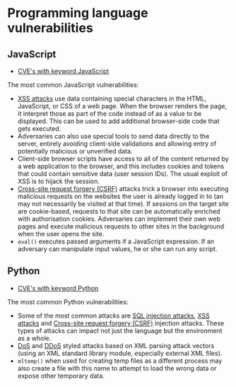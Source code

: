 # Programming language vulnerabilities

## JavaScript

* [CVE's with keyword JavaScript](https://cve.mitre.org/cgi-bin/cvekey.cgi?keyword=JavaScript)

The most common JavaScript vulnerabilities:

* [XSS attacks](../../../trees/web-hacking/Cross-Site-Scripting-(XSS).md) use data containing special characters in the HTML, JavaScript, or CSS of a web page. When the browser renders the page, it interpret those as part of the code instead of as a value to be displayed. This can be used to add additional browser-side code that gets executed.
* Adversaries can also use special tools to send data directly to the server, entirely avoiding client-side validations and allowing entry of potentially malicious or unverified data.
* Client-side browser scripts have access to all of the content returned by a web application to the browser, and this includes cookies and tokens that could contain sensitive data (user session IDs). The usual exploit of XSS is to hijack the session.
* [Cross-site request forgery (CSRF)](../../../trees/web-hacking/Cross-Site-Request-Forgery-(CSRF).md) attacks trick a browser into executing malicious requests on the websites the user is already logged in to (an may not necessarily be visited at that time). If sessions on the target site are cookie-based, requests to that site can be automatically enriched with authorisation cookies. Adversaries can implement their own web pages and execute malicious requests to other sites in the background when the user opens the site. 
* `eval()` executes passed arguments if a JavaScript expression. If an adversary can manipulate input values, he or she can run any script.

## Python

* [CVE's with keyword Python](https://cve.mitre.org/cgi-bin/cvekey.cgi?keyword=JavaScript)

The most common Python vulnerabilities:

* Some of the most common attacks are [SQL injection attacks](../../../trees/application-hacking/SQL-injection.md), [XSS attacks](../../../trees/web-hacking/Cross-Site-Scripting-(XSS).md) and [Cross-site request forgery (CSRF)](../../../trees/web-hacking/Cross-Site-Request-Forgery-(CSRF).md) injection attacks. These types of attacks can impact not just the language but the environment as a whole.
* [DoS](../../../trees/network-attacks/Denial-of-Service-(DoS).md) and [DDoS](../../../trees/network-attacks/Distributed-Denial-of-Service-(DDoS).md) styled attacks based on XML parsing attack vectors (using an XML standard library module, especially external XML files).
* `mltemp()` when used for creating temp files as a different process may also create a file with this name to attempt to load the wrong data or expose other temporary data.
